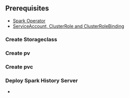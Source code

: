 ## Prerequisites

- [Spark Operator](../README.md)
- [ServiceAccount, ClusterRole and ClusterRoleBinding](../01-test-basic-app/README.md)


### Create Storageclass



### Create pv


### Create pvc 


### Deploy Spark History Server

<!-- - [Longhorn](https://github.com/ElifSinemAktas/experimental-devops-project/blob/main/deployment/docs/02_deploy_longhorn.md) -->
- 

<!-- ### Create PVC

Use pvc.yaml and create pvc with the following command

```bash
kubectl apply -f pvc.yaml
```

Check persistentVolumeClaim

```bash
kubectl get pvc
```

Output:

```
NAME             STATUS   VOLUME                                     CAPACITY   ACCESS MODES   STORAGECLASS   VOLUMEATTRIBUTESCLASS   AGE
spark-logs-pvc   Bound    pvc-29367f86-3318-4a44-8f0b-222ddc3af9d4   1Gi        RWO            longhorn       <unset>                 4s
```

Check persistentVolume
```bash
kubectl get pv
```

Output:
```
NAME                                       CAPACITY   ACCESS MODES   RECLAIM POLICY   STATUS   CLAIM                    STORAGECLASS   VOLUMEATTRIBUTESCLASS   REASON   AGE
pvc-29367f86-3318-4a44-8f0b-222ddc3af9d4   1Gi        RWO            Delete           Bound    default/spark-logs-pvc   longhorn       <unset>                          97s
``` -->
